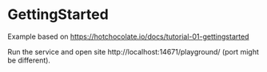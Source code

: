 # GettingStarted
Example based on https://hotchocolate.io/docs/tutorial-01-gettingstarted   

Run the service and open site http://localhost:14671/playground/ (port might be different).